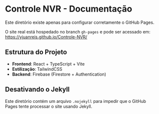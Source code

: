 # Controle NVR - Documentação

Este diretório existe apenas para configurar corretamente o GitHub Pages.

O site real está hospedado no branch `gh-pages` e pode ser acessado em:
https://yjuanreis.github.io/Controle-NVR/

## Estrutura do Projeto

- **Frontend**: React + TypeScript + Vite
- **Estilização**: TailwindCSS
- **Backend**: Firebase (Firestore + Authentication)

## Desativando o Jekyll

Este diretório contém um arquivo `.nojekyll` para impedir que o GitHub Pages tente processar o site usando Jekyll. 